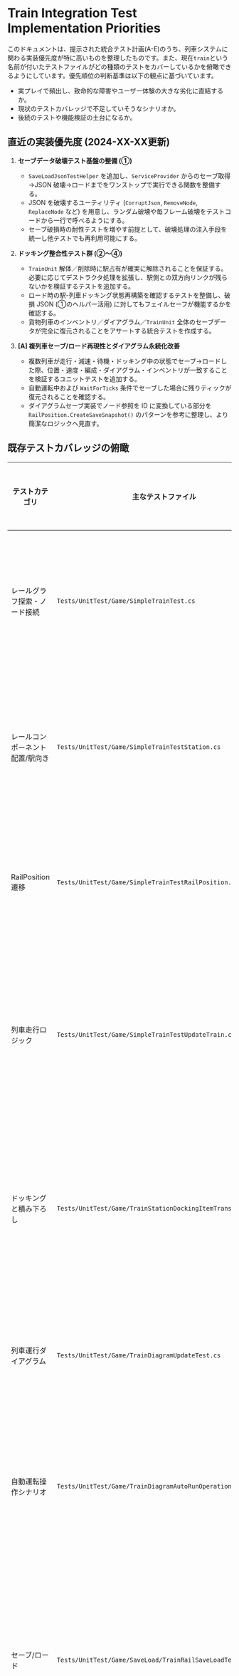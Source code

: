 # Train Integration Test Implementation Priorities

このドキュメントは、提示された統合テスト計画(A-E)のうち、列車システムに関わる実装優先度が特に高いものを整理したものです。また、現在`train`という名前が付いたテストファイルがどの種類のテストをカバーしているかを俯瞰できるようにしています。優先順位の判断基準は以下の観点に基づいています。

- 実プレイで頻出し、致命的な障害やユーザー体験の大きな劣化に直結するか。
- 現状のテストカバレッジで不足していそうなシナリオか。
- 後続のテストや機能検証の土台になるか。

## 直近の実装優先度 (2024-XX-XX更新)

1. **セーブデータ破壊テスト基盤の整備 (①)**
   - `SaveLoadJsonTestHelper` を追加し、`ServiceProvider` からのセーブ取得→JSON 破壊→ロードまでをワンストップで実行できる関数を整備する。
   - JSON を破壊するユーティリティ (`CorruptJson`, `RemoveNode`, `ReplaceNode` など) を用意し、ランダム破壊や毎フレーム破壊をテストコードから一行で呼べるようにする。
   - セーブ破損時の耐性テストを増やす前提として、破壊処理の注入手段を統一し他テストでも再利用可能にする。

2. **ドッキング整合性テスト群 (②〜④)**
   - `TrainUnit` 解体／削除時に駅占有が確実に解除されることを保証する。必要に応じてデストラクタ処理を拡張し、駅側との双方向リンクが残らないかを検証するテストを追加する。
   - ロード時の駅-列車ドッキング状態再構築を確認するテストを整備し、破損 JSON (①のヘルパー活用) に対してもフェイルセーフが機能するかを確認する。
   - 貨物列車のインベントリ／ダイアグラム／`TrainUnit` 全体のセーブデータが完全に復元されることをアサートする統合テストを作成する。

3. **[A] 複列車セーブ/ロード再現性とダイアグラム永続化改善**
   - 複数列車が走行・減速・待機・ドッキング中の状態でセーブ→ロードした際、位置・速度・編成・ダイアグラム・インベントリが一致することを検証するユニットテストを追加する。
   - 自動運転中および `WaitForTicks` 条件でセーブした場合に残りティックが復元されることを確認する。
   - ダイアグラムセーブ実装でノード参照を ID に変換している部分を `RailPosition.CreateSaveSnapshot()` のパターンを参考に整理し、より簡潔なロジックへ見直す。

## 既存テストカバレッジの俯瞰

| テストカテゴリ | 主なテストファイル | テストタイプ | カバーしている挙動 | 未カバー/補足メモ |
| --- | --- | --- | --- | --- |
| レールグラフ探索・ノード接続 | `Tests/UnitTest/Game/SimpleTrainTest.cs` | ユニットテスト | Dijkstra探索の正当性、ノード接続関係、ランダムケースでの最短経路探索 | 複雑なネットワーク上での多列車運用や予約競合は未検証 |
| レールコンポーネント配置/駅向き | `Tests/UnitTest/Game/SimpleTrainTestStation.cs` | ユニットテスト | レール同士の接続、駅ブロック向きごとのRailComponent配置確認、駅間距離検証 | 目視確認(Log)依存のテストが残っており自動アサートが不足 |
| RailPosition遷移 | `Tests/UnitTest/Game/SimpleTrainTestRailPosition.cs` | ユニットテスト | 長編成の前進/後退やReverse時のノードスタック維持 | ベクトル長の極端値や曲線半径の検証は未実施 |
| 列車走行ロジック | `Tests/UnitTest/Game/SimpleTrainTestUpdateTrain.cs` | シナリオテスト (長時間) | ループ線路での走行、目的地到達、Station経由での往復、複数駅間の自動運転 | ランダム生成依存で再現性が低く、並列列車・フェイルケースは未検証 |
| ドッキングと積み下ろし | `Tests/UnitTest/Game/TrainStationDockingItemTransferTest.cs` | 統合テスト | 駅・貨物プラットフォームでの積込/荷降ろし、占有時の第二列車拒否 | 待避線を含む複数列車連携、長距離移動を伴うシナリオは未実装 |
| 列車運行ダイアグラム | `Tests/UnitTest/Game/TrainDiagramUpdateTest.cs` | 機能テスト | ダイアグラムのノード削除時リセット、積載/空荷条件での出発制御、複数条件の併用 | 長距離ダイアグラムや複数列車共有での挙動は未検証 |
| 自動運転操作シナリオ | `Tests/UnitTest/Game/TrainDiagramAutoRunOperationsTest.cs` | 機能テスト (骨子) | 自動運転ダイアグラム操作のケース網羅を目的としたテスト構造 | 具体的なアサート未実装、シナリオ充実が今後の課題 |
| セーブ/ロード | `Tests/UnitTest/Game/SaveLoad/TrainRailSaveLoadTest.cs` | 統合テスト | レール・駅の保存復元、接続状態とインベントリの保持 | 走行中列車・時刻同期・運行状態・ダイアグラム進行・ドッキング占有は未カバー |
| シングルトレイン往復 | `Tests/UnitTest/Game/SingleTrainTwoStationIntegrationTest.cs` | シナリオテスト | 2駅間での積込→運搬→荷降ろし→往復完走、手動スイッチ操作を含む | 長時間運転や複数列車・ポイント切替は未検証 |

### 現行`train`関連テストファイル一覧
- `moorestech_server/Assets/Scripts/Tests/UnitTest/Game/SimpleTrainTest.cs`
- `moorestech_server/Assets/Scripts/Tests/UnitTest/Game/SimpleTrainTestStation.cs`
- `moorestech_server/Assets/Scripts/Tests/UnitTest/Game/SimpleTrainTestRailPosition.cs`
- `moorestech_server/Assets/Scripts/Tests/UnitTest/Game/SimpleTrainTestUpdateTrain.cs`
- `moorestech_server/Assets/Scripts/Tests/UnitTest/Game/TrainDiagramUpdateTest.cs`
- `moorestech_server/Assets/Scripts/Tests/UnitTest/Game/TrainDiagramAutoRunOperationsTest.cs`
- `moorestech_server/Assets/Scripts/Tests/UnitTest/Game/TrainStationDockingItemTransferTest.cs`
- `moorestech_server/Assets/Scripts/Tests/UnitTest/Game/SaveLoad/TrainRailSaveLoadTest.cs`
- `moorestech_server/Assets/Scripts/Tests/UnitTest/Game/SingleTrainTwoStationIntegrationTest.cs`
- (補助ユーティリティ) `moorestech_server/Assets/Scripts/Tests/Util/TrainTestHelper.cs`
- (補助ユーティリティ) `moorestech_server/Assets/Scripts/Tests/Util/TrainAutoRunTestScenario.cs`

### 各テストファイルの概要
- **SimpleTrainTest.cs**: RailNodeの経路探索と接続性を検証し、複雑グラフやランダム生成ケースでの最短経路の健全性を確かめる。 
- **SimpleTrainTestStation.cs**: 駅ブロックの向きに応じたRailComponent配置や駅間距離の整合性、手動接続時の最短経路を検証する。 
- **SimpleTrainTestRailPosition.cs**: 長編成列車の前進・後退およびReverse処理時にノードスタックが正しく更新されるかをテストする。 
- **SimpleTrainTestUpdateTrain.cs**: 自動運転やループ走行などのシナリオを通じて、TrainUnitの移動・目的地処理・分割挙動を網羅的に検証する長時間テスト。 
- **TrainDiagramUpdateTest.cs**: 列車ダイアグラムのノード削除、条件設定、待機ティックなどの管理処理が正しく機能するかを確認する。 
- **TrainDiagramAutoRunOperationsTest.cs**: 自動運転ダイアグラム操作のテストケース群の雛形を提供し、今後の詳細アサート追加の受け皿となる。 
- **TrainStationDockingItemTransferTest.cs**: 駅・貨物プラットフォームでの積載／荷降ろしおよび占有制御が正しく働くかを統合的に確認する。 
- **TrainRailSaveLoadTest.cs**: レールや駅のセーブデータ復元、接続情報・インベントリ状態の永続化が機能するかを検証する。 
- **SingleTrainTwoStationIntegrationTest.cs**: 二駅間の積込→運搬→荷降ろし→折り返しという往復ループが自動運転で完了することを確認する。 
- **TrainTestHelper.cs / TrainAutoRunTestScenario.cs**: 上記テストで使用するテスト環境・シナリオ構築ユーティリティを提供するサポートコード。

### カバレッジ詳細メモ
- **ユニット層**: RailGraph/RailPosition関連のアルゴリズム系テスト(`SimpleTrainTest*.cs`)が存在し、基礎的な計算ロジックは網羅している。
- **統合層**: ドッキング/積み下ろし(`TrainStationDockingItemTransferTest.cs`)とセーブ/ロード(`TrainRailSaveLoadTest.cs`)は、単列車または静的環境下での正当性を担保する。運行状態の保存や動的な線路変更は未カバー。
- **シナリオ層**: `SimpleTrainTestUpdateTrain.cs`と`SingleTrainTwoStationIntegrationTest.cs`が単列車シナリオをカバー。ただしランダム性が高いものが多く、長時間耐久やマルチトレイン競合は未実装。

> 📌 **ギャップまとめ**: 「複数列車が同一路線を共有する長時間運行」「路線編集や駅状態変化を伴う再探索」「走行中セーブ/ロード」「フェイルインジェクション」などは既存テストで扱われていないため、本書の優先事項を満たす追加実装が必要。

## 優先度1: A) 多列車シナリオの統合テスト強化
- **目的**: デッドロックや衝突の未検出を防ぎ、複数列車運用の基礎品質を保証する。
- **理由**:
  - 実プレイで最も頻発するケースであり、異常時の影響(衝突・詰まり)が致命的。
  - 現在のテストでは複数列車の継続運行や複雑ネットワークの耐久性を十分にカバーできていない可能性が高い。
  - 星形/格子など高分岐ネットワークでの長時間シミュレーションと指標Assertionは、後続のシナリオ全般の信頼性を底上げする。
- **必要テストと実装状況**:
  - [ ] 交換・待避・復帰の一連挙動を網羅する多列車シナリオ (未実装)
  - [ ] 先詰まりシナリオ: 先頭列車が駅で長時間停止し後続が同ノードでドッキングまち待機するケース (未実装)
  - [ ] 星形/格子ネットワークでの長時間運転検証 (未実装)
  - [x] 単列車×二駅の往復テスト (駅1積載→駅2荷降ろし) と手動スイッチ連携 (`moorestech_server/Assets/Scripts/Tests/UnitTest/Game/SingleTrainTwoStationIntegrationTest.cs`) — シナリオテストとして単列車の往復を自動検証
  - [x] 単駅での積み込み/荷降ろし切替確認 (`moorestech_server/Assets/Scripts/Tests/UnitTest/Game/TrainStationDockingItemTransferTest.cs`)
  - [x] 駅占有時の後続列車待機(二列車)の衝突防止 (`moorestech_server/Assets/Scripts/Tests/UnitTest/Game/TrainStationDockingItemTransferTest.cs`)
- **着手ポイント**:
  - 交換・待避・復帰の一連挙動を網羅するシナリオを`TrainTestHelper`ベースで構築。
  - 単列車×二駅の往復テストを追加し、駅1での積載→駅2での荷降ろしまで自動検証できる状態にする。
    - 貨物プラットフォームのロード/アンロード切替スイッチを手動操作するテストフックを用意し、図面(diagram)の出発条件と連携させる。
  - 衝突数・予約失敗リトライ・平均待機時間のメトリクス断言を追加し、フレーク検出を行う。

## 優先度2: D) セーブ/ロードの実ゲーム相当検証
- **目的**: セーブ/ロード後の状態再現性を保証し、長時間プレイの信頼性を確保する。
- **理由**:
  - プレイヤーが日常的に行う操作であり、破綻すると進行不能バグにつながる。
  - 走行・減速・駅ドックなど複数状態の再現は、他システム(時刻管理・予約・ドッキング)の回帰も検知できる。
  - 偏差許容を定義しておけば自動テストとして安定化し、将来のリグレッションを早期に捕捉できる。
- **必要テストと実装状況**:
  - [ ] 走行中・減速中・駅ドック状態を含む複数列車のセーブ/ロード再現 (未実装)
    - 位置(ノードと残距離)、速度、加速度、編成構成、牽引順序、カーブ進入方向が一致することを検証。
    - 自動運転中・手動運転中双方を含め、ロード後にダイアグラム再開が継続することを確認。
    - `WaitForTicks` 条件途中でセーブした場合に残りティック数が復元されることを確認。
  - [ ] TrainUnit dock状態の堅牢性検証 (未実装)
    - ドック中の編成を解体/削除してセーブ→ロードした際に駅が自然解除され、孤立ハンドルが残らないことを検証。
    - 逆にセーブ→ロードした際に駅を削除し、ドッキング解除が自動で行われるか検証
  - [ ] 貨物列車インベントリとダイアグラム設定の永続化 (未実装)
    - 積載アイテム数・スロット順序、`DiagramSchedule`/`AutoRunCondition`の設定値が完全一致することを比較。
    - 車両ごとのCargoBayの残容量・予約状態が正しく再現されるかをチェック。
  - [ ] 破損セーブデータに対するフォールバック動作 (未実装)
    - Node接続片側欠損、Docking先欠損、ダイアグラム参照欠損などを人工的に挿入し、堅牢性チェックが発動してゲーム継続可能な状態になるかを確認。
    - `SaveLoadJsonTestHelper` を利用して任意フィールドの削除や無効化を実施し、ロード時の自動回復パスを検証する。
  - [x] 駅・レールブロックの保存/復元とインベントリ保持 (`moorestech_server/Assets/Scripts/Tests/UnitTest/Game/SaveLoad/TrainRailSaveLoadTest.cs`)
- **着手ポイント**:
  - `TrainAutoRunTestScenario`を拡張し、複数列車/複数駅の状態を簡潔にセットアップできるビルダーを用意。
  - Docking再構築時のログ/イベントを捕捉し、異常検知が走った場合にもテストで意図通りRecoverできているか確認。
  - `SaveLoadJsonTestHelper.SaveCorruptAndLoad` を組み込み、走行中やドッキング中に破損セーブが発生したケースも継続的に確認する。

### Docking／TrainUnit解体周りの個別課題

- **目的**: セーブ/ロードに絡む片方向参照や手動削除を行っても、駅・列車双方の状態が破綻しないことを保証する。
- **主なテスト候補**:
  - [ ] StationDockingServiceがロード時にTrainUnitの不整合を検知・解放することを検証するユニットテスト。
  - [ ] TrainUnitのDispose/Destroyが呼ばれたときに駅占有が確実に解除されることを確認するテスト。必要であれば`TrainUnit`のデストラクタ処理に対するユニットテストを追加。


